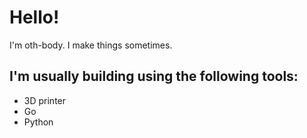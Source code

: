 # Hello!
I'm oth-body. I make things sometimes.
## I'm usually building using the following tools:

- 3D printer
- Go
- Python


